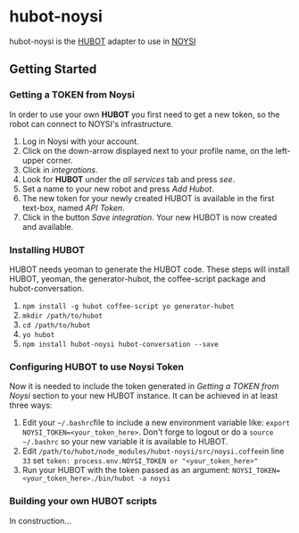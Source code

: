 # hubot-noysi
hubot-noysi is the <a href="https://github.com/github/hubot">HUBOT</a> adapter to use in <a href="https://noysi.com">NOYSI</a>

## Getting Started
### Getting a TOKEN from Noysi
In order to use your own **HUBOT** you first need to get a new token, so the robot can connect to NOYSI's infrastructure.    
  1. Log in Noysi with your account.  
  2. Click on the down-arrow displayed next to your profile name, on the left-upper corner.  
  3. Click in *integrations*.  
  4. Look for **HUBOT** under the *all services* tab and press *see*.  
  5. Set a name to your new robot and press *Add Hubot*.   
  6. The new token for your newly created HUBOT is available in the first text-box, named *API Token*.  
  7. Click in the button *Save integration*. Your new HUBOT is now created and available.
  
### Installing HUBOT  
HUBOT needs yeoman to generate the HUBOT code. These steps will install HUBOT, yeoman, the generator-hubot, the coffee-script package and hubot-conversation.  
  1. ```npm install -g hubot coffee-script yo generator-hubot```
  2. ```mkdir /path/to/hubot```
  3. ```cd /path/to/hubot```
  4. ```yo hubot```
  5. ```npm install hubot-noysi hubot-conversation --save```
 
### Configuring HUBOT to use Noysi Token  
Now it is needed to include the token generated in *Getting a TOKEN from Noysi* section to your new HUBOT instance. It can be achieved in at least three ways:  
  1. Edit your ```~/.bashrc```file to include a new environment variable like: ```export NOYSI_TOKEN=<your_token_here>```. Don't forge to logout or do a ```source ~/.bashrc``` so your new variable it is available to HUBOT.  
  2. Edit ```/path/to/hubot/node_modules/hubot-noysi/src/noysi.coffee```in line ```33``` set ```token: process.env.NOYSI_TOKEN or "<your_token_here>"```  
  3. Run your HUBOT with the token passed as an argument: ```NOYSI_TOKEN=<your_token_here>./bin/hubot -a noysi```
  
### Building your own HUBOT scripts
In construction...
